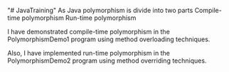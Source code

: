 "# JavaTraining" 
As Java polymorphism is divide into two parts
Compile-time polymorphism
Run-time polymorphism

I have demonstrated compile-time polymorphism in the PolymorphismDemo1 program using method overloading techniques.

Also, I have implemented run-time polymorphism in the PolymorphismDemo2 program using method overriding techniques.

